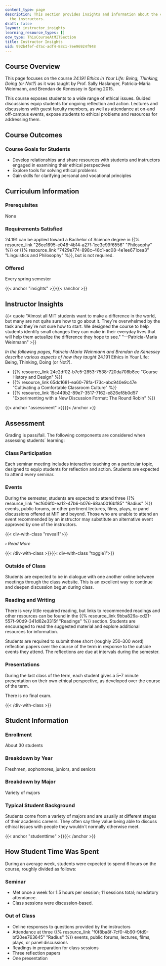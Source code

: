 ```yaml
---
content_type: page
description: This section provides insights and information about the course from
  the instructors.
draft: false
layout: instructor_insights
learning_resource_types: []
ocw_type: ThisCourseAtMITSection
title: Instructor Insights
uid: 992b4fef-d7ac-adf4-88c1-7ee96924f948
---
```

## Course Overview

This page focuses on the course _24.191 Ethics in Your Life: Being, Thinking, Doing (or Not?)_ as it was taught by Prof. Sally Haslanger, Patricia-Maria Weinmann, and Brendan de Kenessey in Spring 2015.

This course exposes students to a wide range of ethical issues. Guided discussions equip students for ongoing reflection and action. Lectures and discussions with guest faculty members, as well as attendance at on-and off-campus events, expose students to ethical problems and resources for addressing them.

## Course Outcomes

### Course Goals for Students

- Develop relationships and share resources with students and instructors engaged in examining their ethical perspectives
- Explore tools for solving ethical problems
- Gain skills for clarifying personal and vocational principles

## Curriculum Information

### Prerequisites

None

### Requirements Satisfied

24.191 can be applied toward a Bachelor of Science degree in {{% resource_link "26ee1695-e048-4b14-a27f-1cc3e99f6556" "Philosophy" %}} or {{% resource_link "7429e774-898c-48c1-ac08-4e1ee671cea3" "Linguistics and Philosophy" %}}, but is not required.

### Offered

Every spring semester

{{< anchor "insights" >}}{{< /anchor >}}

## Instructor Insights

{{< quote "Almost all MIT students want to make a difference in the world, but many are not quite sure how to go about it. They´re overwhelmed by the task and they´re not sure how to start. We designed the course to help students identify small changes they can make in their everyday lives that will help them actualize the difference they hope to see." "—Patricia-Maria Weinmann" >}}

_In the following pages, Patricia-Maria Weinmann and Brendan de Kenessey describe various aspects of how they taught_ 24.191 Ethics in Your Life: Being, Thinking, Doing (or Not?).

- {{% resource_link 24c2df02-b7e5-2853-7538-720da708b8ec "Course History and Design" %}}
- {{% resource_link 65dc1681-ea60-78fa-173c-abc940e9c47e "Cultivating a Comfortable Classroom Culture" %}}
- {{% resource_link 15c449b2-89e7-3517-7162-e826ef8b0d57 "Experimenting with a New Discussion Format: The Round Robin" %}}

{{< anchor "assessment" >}}{{< /anchor >}}

## Assessment

Grading is pass/fail. The following components are considered when assessing students´ learning:

### Class Participation

Each seminar meeting includes interactive teaching on a particular topic, designed to equip students for reflection and action. Students are expected to attend every seminar.

### Events

During the semester, students are expected to attend three {{% resource_link "ecf606f0-ea12-47b6-b076-68aa0016bf85" "Radius" %}} events, public forums, or other pertinent lectures, films, plays, or panel discussions offered at MIT and beyond. Those who are unable to attend an event recommended by an instructor may substitute an alternative event approved by one of the instructors.

{{< div-with-class "reveal1">}}

› _Read More_

{{< /div-with-class >}}{{< div-with-class "toggle1">}}

### Outside of Class

Students are expected to be in dialogue with one another online between meetings through the class website. This is an excellent way to continue and deepen discussion begun during class.

### Reading and Writing

There is very little required reading, but links to recommended readings and other resources can be found in the {{% resource_link 9bba826a-cd21-557f-90d9-341d62e3315f "Readings" %}} section. Students are encouraged to read the suggested material and explore additional resources for information.

Students are required to submit three short (roughly 250–300 word) reflection papers over the course of the term in response to the outside events they attend. The reflections are due at intervals during the semester.

### Presentations

During the last class of the term, each student gives a 5–7 minute presentation on their own ethical perspective, as developed over the course of the term.

There is no final exam.

{{< /div-with-class >}}

## Student Information

### Enrollment

About 30 students

### Breakdown by Year

Freshmen, sophomores, juniors, and seniors

### Breakdown by Major

Variety of majors

### Typical Student Background

Students come from a variety of majors and are usually at different stages of their academic careers. They often say they value being able to discuss ethical issues with people they wouldn´t normally otherwise meet.

{{< anchor "studenttime" >}}{{< /anchor >}}

## How Student Time Was Spent

During an average week, students were expected to spend 6 hours on the course, roughly divided as follows:

### Seminar

- Met once a week for 1.5 hours per session; 11 sessions total; mandatory attendance.
- Class sessions were discussion-based. 

### Out of Class

- Online responses to questions provided by the instructors
- Attendance at three {{% resource_link "f0f8ba8f-7cf0-4b90-9fd9-bf20ee763645" "Radius" %}} events, public forums, lectures, films, plays, or panel discussions
- Readings in preparation for class sessions
- Three reflection papers
- One presentation